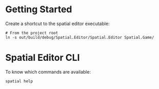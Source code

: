 # Getting Started

Create a shortcut to the spatial editor executable:
```
# From the project root
ln -s out/build/debug/Spatial.Editor/Spatial.Editor Spatial.Game/
```

# Spatial Editor CLI

To know which commands are available:
```
spatial help
```
